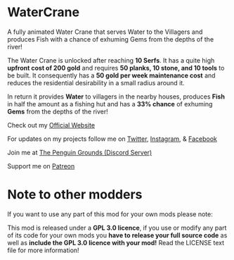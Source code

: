 # WaterCrane
A fully animated Water Crane that serves Water to the Villagers and produces Fish with a chance of exhuming Gems from the depths of the river!

The Water Crane is unlocked after reaching **10 Serfs**. It has a quite high **upfront cost of 200 gold** and requires **50 planks, 10 stone, and 10 tools** to be built. It consequently has a **50 gold per week maintenance cost** and reduces the residential desirability in a small radius around it.

In return it provides **Water** to villagers in the nearby houses, produces **Fish** in half the amount as a fishing hut and has a **33% chance** of exhuming **Gems** from the depths of the river!

Check out my [Official Website](https://minotorious.github.io/)

For updates on my projects follow me on [Twitter](https://twitter.com/theOneTrueMino), [Instagram](https://www.instagram.com/minotorious), & [Facebook](https://www.facebook.com/Minotorious.Official)

Join me at [The Penguin Grounds (Discord Server)](https://discord.com/invite/AMMcH5a)

Support me on [Patreon](https://www.patreon.com/minotorious)

# Note to other modders

If you want to use any part of this mod for your own mods please note:

This mod is released under a **GPL 3.0 licence**, if you use or modify any part of its code for your own mods you **have to release your full source code** as well as **include the GPL 3.0 licence with your mod!** Read the LICENSE text file for more information!
